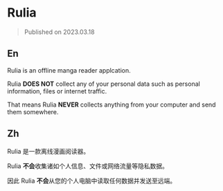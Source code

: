 # Rulia

> Published on 2023.03.18

## En

Rulia is an offline manga reader applcation.

Rulia **DOES NOT** collect any of your personal data such as personal information, files or internet traffic.

That means Rulia **NEVER** collects anything from your computer and send them somewhere.

## Zh

Rulia 是一款离线漫画阅读器。

Rulia **不会**收集诸如个人信息、文件或网络流量等隐私数据。

因此 Rulia **不会**从您的个人电脑中读取任何数据并发送至远端。
